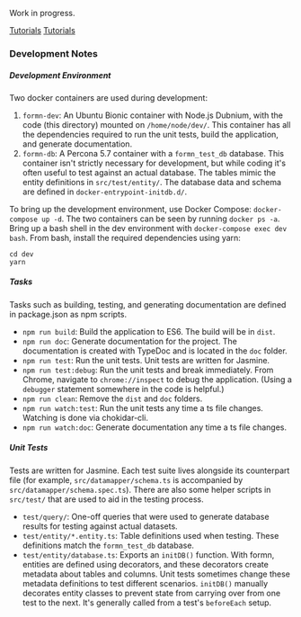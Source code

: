 Work in progress.

[Tutorials](tutorial/getting-started.md)
[Tutorials](./tutorial/getting-started.md)

### Development Notes

##### Development Environment

Two docker containers are used during development:

  1. `formn-dev`: An Ubuntu Bionic container with Node.js Dubnium, with the code
     (this directory) mounted on `/home/node/dev/`.  This container has all the
     dependencies required to run the unit tests, build the application, and
     generate documentation.
  2. `formn-db`: A Percona 5.7 container with a `formn_test_db` database.  This
     container isn't strictly necessary for development, but while coding it's
     often useful to test against an actual database.  The tables mimic the
     entity definitions in `src/test/entity/`.  The database data and schema are
     defined in `docker-entrypoint-initdb.d/`.

To bring up the development environment, use Docker Compose: `docker-compose up
-d`.  The two containers can be seen by running `docker ps -a`.  Bring up a
bash shell in the dev environment with `docker-compose exec dev bash`.  From bash,
install the required dependencies using yarn:

```
cd dev
yarn
```

##### Tasks

Tasks such as building, testing, and generating documentation are defined in package.json as npm scripts.

  * `npm run build`: Build the application to ES6.  The build will be in
    `dist`.
  * `npm run doc`: Generate documentation for the project.  The documentation
    is created with TypeDoc and is located in the `doc` folder.
  * `npm run test`: Run the unit tests.  Unit tests are written for Jasmine.
  * `npm run test:debug`: Run the unit tests and break immediately.  From
    Chrome, navigate to `chrome://inspect` to debug the application.  (Using a
    `debugger` statement somewhere in the code is helpful.)
  * `npm run clean`: Remove the `dist` and `doc` folders.
  * `npm run watch:test`: Run the unit tests any time a ts file changes.
    Watching is done via chokidar-cli.
  * `npm run watch:doc`: Generate documentation any time a ts file changes.

##### Unit Tests

Tests are written for Jasmine.  Each test suite lives alongside its counterpart
file (for example, `src/datamapper/schema.ts` is accompanied by
`src/datamapper/schema.spec.ts`).  There are also some helper scripts in
`src/test/` that are used to aid in the testing process.

  * `test/query/`: One-off queries that were used to generate database results
    for testing against actual datasets.
  * `test/entity/*.entity.ts`: Table definitions used when testing.  These
    definitions match the `formn_test_db` database.
  * `test/entity/database.ts`: Exports an `initDB()` function.  With formn,
    entities are defined using decorators, and these decorators create metadata
    about tables and columns.  Unit tests sometimes change these metadata
    definitions to test different scenarios.  `initDB()` manually decorates
    entity classes to prevent state from carrying over from one test to the
    next.  It's generally called from a test's `beforeEach` setup.


